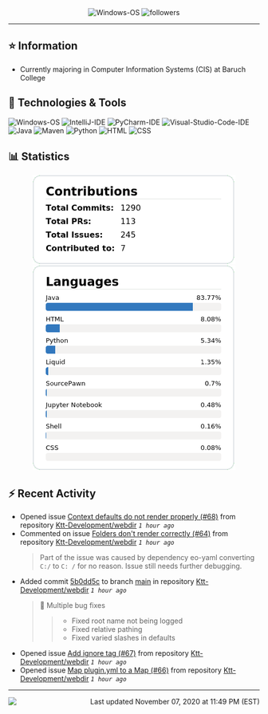 <div align="center">
    <img 
        src="https://img.shields.io/badge/OS-Windows-informational?style=for-the-badge&color=3278be"
        alt="Windows-OS">
    <img 
        src="https://img.shields.io/github/followers/katsute?color=3278be&style=for-the-badge"
        alt="followers">
</div>

<hr>

## ⭐ Information

 - Currently majoring in Computer Information Systems (CIS) at Baruch College

## 🔧 Technologies & Tools

<img 
    src="https://img.shields.io/badge/OS-Windows-informational?style=flat-square&color=3278be"
    alt="Windows-OS">
<img 
    src="https://img.shields.io/badge/Editor-IntelliJ_IDEA-informational?style=flat-square&logo=intellij-idea&logoColor=white&color=3278be"
    alt="IntelliJ-IDE">
<img 
    src="https://img.shields.io/badge/Editor-PyCharm-informational?style=flat-square&logo=pycharm&logoColor=white&color=3278be"
    alt="PyCharm-IDE">
<img 
    src="https://img.shields.io/badge/Editor-Visual_Studio_Code-informational?style=flat-square&logo=Visual-Studio-Code&logoColor=white&color=3278be"
    alt="Visual-Studio-Code-IDE">
<img 
    src="https://img.shields.io/badge/Code-Java-informational?style=flat-square&logo=java&logoColor=white&color=3278be"
    alt="Java">
<img 
    src="https://img.shields.io/badge/Tools-Maven-informational?style=flat-square&logo=apache-maven&logoColor=white&color=3278be"
    alt="Maven">
<img 
    src="https://img.shields.io/badge/Code-Python-informational?style=flat-square&logo=python&logoColor=white&color=3278be"
    alt="Python">
<img 
    src="https://img.shields.io/badge/Code-HTML-informational?style=flat-square&logo=html5&logoColor=white&color=3278be"
    alt="HTML">
<img 
    src="https://img.shields.io/badge/Code-CSS-informational?style=flat-square&logo=css-wizardry&logoColor=white&color=3278be"
    alt="CSS">

## 📊 Statistics
<div align="center">
    <a href="https://github.com/Katsute/">
        <img src="https://github.com/Katsute/Katsute/blob/main/contributions.png">
    </a>
    <a href="https://github.com/Katsute/">
        <img src="https://github.com/Katsute/Katsute/blob/main/languages.png">
    </a>
</div>

## ⚡ Recent Activity

 - Opened issue [Context defaults do not render properly (#68)](https://github.com/Ktt-Development/webdir/issues/68) from repository [Ktt-Development/webdir](https://github.com/Ktt-Development/webdir)  *`1 hour ago`*
 - Commented on issue [Folders don't render correctly (#64)](https://github.com/Ktt-Development/webdir/issues/64#issuecomment-723524025) from repository [Ktt-Development/webdir](https://github.com/Ktt-Development/webdir)  *`1 hour ago`*
   > Part of the issue was caused by dependency eo-yaml converting `C:/` to `C: /` for no reason. Issue still needs further debugging.
 - Added commit [5b0dd5c](https://github.com/Ktt-Development/webdir/commit/5b0dd5cf0673348521e61a1265717e1c773e188b) to branch [main](https://github.com/Ktt-Development/webdir/tree/main) in repository [Ktt-Development/webdir](https://github.com/Ktt-Development/webdir)  *`1 hour ago`*
   > 🐞 Multiple bug fixes
   >  > - Fixed root name not being logged
   >  > - Fixed relative pathing
   >  > - Fixed varied slashes in defaults
 - Opened issue [Add ignore tag (#67)](https://github.com/Ktt-Development/webdir/issues/67) from repository [Ktt-Development/webdir](https://github.com/Ktt-Development/webdir)  *`1 hour ago`*
 - Opened issue [Map plugin.yml to a Map (#66)](https://github.com/Ktt-Development/webdir/issues/66) from repository [Ktt-Development/webdir](https://github.com/Ktt-Development/webdir)  *`1 hour ago`*

---
<img align="left" src="https://github.com/Katsute/Katsute/workflows/Update%20README.md/badge.svg"><p align="right">Last updated November 07, 2020 at 11:49 PM (EST)</p>
